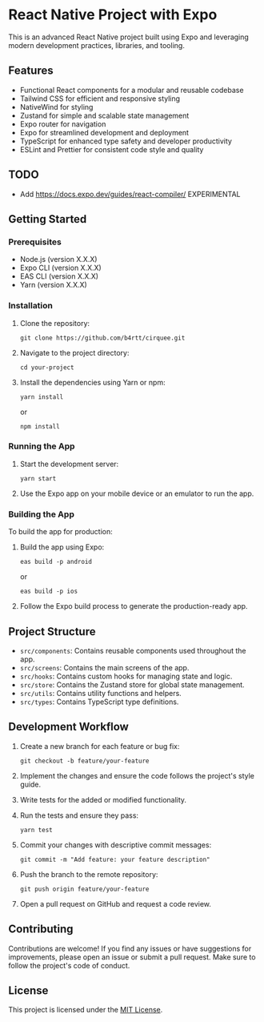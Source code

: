 # React Native Project with Expo

This is an advanced React Native project built using Expo and leveraging modern development practices, libraries, and tooling.

## Features

- Functional React components for a modular and reusable codebase
- Tailwind CSS for efficient and responsive styling
- NativeWind for styling
- Zustand for simple and scalable state management
- Expo router for navigation
- Expo for streamlined development and deployment
- TypeScript for enhanced type safety and developer productivity
- ESLint and Prettier for consistent code style and quality

## TODO
- Add https://docs.expo.dev/guides/react-compiler/ EXPERIMENTAL

## Getting Started

### Prerequisites

- Node.js (version X.X.X)
- Expo CLI (version X.X.X)
- EAS CLI (version X.X.X)
- Yarn (version X.X.X)

### Installation

1. Clone the repository:
   ```
   git clone https://github.com/b4rtt/cirquee.git
   ```

2. Navigate to the project directory:
   ```
   cd your-project
   ```

3. Install the dependencies using Yarn or npm:
   ```
   yarn install
   ```
   or
   ```
   npm install
   ```

### Running the App

1. Start the development server:
   ```
   yarn start
   ```

2. Use the Expo app on your mobile device or an emulator to run the app.

### Building the App

To build the app for production:

1. Build the app using Expo:
   ```
   eas build -p android
   ```
   or
   ```
   eas build -p ios
   ```

2. Follow the Expo build process to generate the production-ready app.

## Project Structure

- `src/components`: Contains reusable components used throughout the app.
- `src/screens`: Contains the main screens of the app.
- `src/hooks`: Contains custom hooks for managing state and logic.
- `src/store`: Contains the Zustand store for global state management.
- `src/utils`: Contains utility functions and helpers.
- `src/types`: Contains TypeScript type definitions.

## Development Workflow

1. Create a new branch for each feature or bug fix:
   ```
   git checkout -b feature/your-feature
   ```

2. Implement the changes and ensure the code follows the project's style guide.

3. Write tests for the added or modified functionality.

4. Run the tests and ensure they pass:
   ```
   yarn test
   ```

5. Commit your changes with descriptive commit messages:
   ```
   git commit -m "Add feature: your feature description"
   ```

6. Push the branch to the remote repository:
   ```
   git push origin feature/your-feature
   ```

7. Open a pull request on GitHub and request a code review.

## Contributing

Contributions are welcome! If you find any issues or have suggestions for improvements, please open an issue or submit a pull request. Make sure to follow the project's code of conduct.

## License

This project is licensed under the [MIT License](LICENSE).


